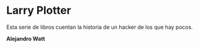 # Larry Plotter

Esta serie de libros cuentan la historia de un hacker de los que hay pocos.

**Alejandro Watt**
